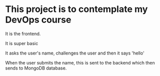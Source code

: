 # This project is to contemplate my DevOps course

It is the frontend.

It is super basic

It asks the user's name, challenges the user and then it says 'hello'

When the user submits the name, this is sent to the backend which then sends to MongoDB database.
